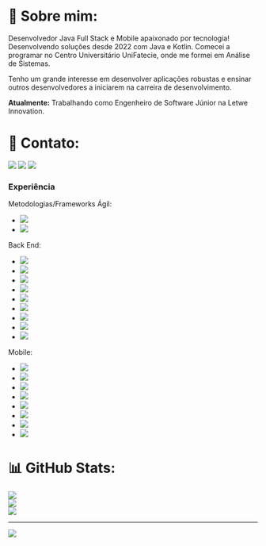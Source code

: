 # 💫 Sobre mim:
Desenvolvedor Java Full Stack e Mobile apaixonado por tecnologia! Desenvolvendo soluções desde 2022 com Java e Kotlin. Comecei a programar no Centro Universitário UniFatecie, onde me formei em Análise de Sistemas.

Tenho um grande interesse em desenvolver aplicações robustas e ensinar outros desenvolvedores a iniciarem na carreira de desenvolvimento.

**Atualmente:** Trabalhando como Engenheiro de Software Júnior na Letwe Innovation.

# 📧 Contato:

<a href="mailto:jucefino9890@gmail.com"><img src="https://img.shields.io/badge/Gmail-D14836?style=for-the-badge&logo=gmail&logoColor=white"/><a/>
<a href="https://www.linkedin.com/in/herick-kgb222/"><img src="https://img.shields.io/badge/LinkedIn-0077B5?style=for-the-badge&logo=linkedin&logoColor=white"/><a/>
<a href="https://wa.me/+553195309630"><img src="https://img.shields.io/badge/WhatsApp-25D366?style=for-the-badge&logo=whatsapp&logoColor=white"/><a/>

### Experiência
Metodologias/Frameworks Ágil:
- <img src="https://img.shields.io/badge/SCRUM-6DB33F?style=for-the-badge&logoColor=white"/>
- <img src="https://img.shields.io/badge/Kanban-0079BF?style=for-the-badge&logoColor=white"/>
Back End: 
- <img src="https://img.shields.io/badge/Java-007396?style=for-the-badge&logo=java&logoColor=white"/>
- <img src="https://img.shields.io/badge/Spring_Boot-6DB33F?style=for-the-badge&logo=spring-boot&logoColor=white"/>
- <img src="https://img.shields.io/badge/JPA-02303A?style=for-the-badge&logoColor=white"/>
- <img src="https://img.shields.io/badge/Hibernate-59666C?style=for-the-badge&logo=hibernate&logoColor=white"/>
- <img src="https://img.shields.io/badge/SQL-4479A1?style=for-the-badge&logo=sql&logoColor=white"/>
- <img src="https://img.shields.io/badge/PrimeFaces-0288D1?style=for-the-badge&logo=primefaces&logoColor=white"/>
- <img src="https://img.shields.io/badge/MVC-263238?style=for-the-badge&logoColor=white"/>
- <img src="https://img.shields.io/badge/Lombok-BC2E26?style=for-the-badge&logoColor=white"/>
- <img src="https://img.shields.io/badge/Eclipse_IDE-2C2255?style=for-the-badge&logo=eclipse&logoColor=white"/>


Mobile: 
- <img src="https://img.shields.io/badge/Kotlin-0095D5?style=for-the-badge&logo=kotlin&logoColor=white"/>
- <img src="https://img.shields.io/badge/Firebase-FFCA28?style=for-the-badge&logo=firebase&logoColor=white"/>
- <img src="https://img.shields.io/badge/MVVM-02303A?style=for-the-badge&logoColor=white"/>
- <img src="https://img.shields.io/badge/ROOM-FFD54F?style=for-the-badge&logoColor=white"/>
- <img src="https://img.shields.io/badge/LiveData-018787?style=for-the-badge&logoColor=white"/>
- <img src="https://img.shields.io/badge/Navigation-3DDC84?style=for-the-badge&logoColor=white"/>
- <img src="https://img.shields.io/badge/Maps-1976D2?style=for-the-badge&logo=google-maps&logoColor=white"/>
- <img src="https://img.shields.io/badge/APIs_RestFull-263238?style=for-the-badge&logoColor=white"/>



# 📊 GitHub Stats:
![](https://github-readme-stats.vercel.app/api?username=herickkgb&theme=default&hide_border=false&include_all_commits=true&count_private=true)<br/>
![](https://github-readme-streak-stats.herokuapp.com/?user=herickkgb&theme=default&hide_border=false)<br/>
![](https://github-readme-stats.vercel.app/api/top-langs/?username=herickkgb&theme=default&hide_border=false&include_all_commits=true&count_private=true&layout=compact)

---
[![](https://visitcount.itsvg.in/api?id=herickkgb&icon=0&color=0)](https://visitcount.itsvg.in)
